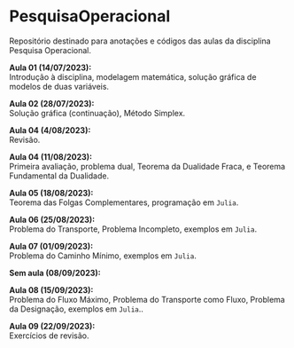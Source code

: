 # PesquisaOperacional
Repositório destinado para anotações e códigos das aulas da disciplina Pesquisa Operacional.

**Aula 01 (14/07/2023):**    
    Introdução à disciplina, modelagem matemática, solução gráfica de modelos de duas variáveis.

**Aula 02 (28/07/2023):**    
    Solução gráfica (continuação), Método Simplex.

**Aula 04 (4/08/2023):**    
    Revisão.

**Aula 04 (11/08/2023):**    
    Primeira avaliação, problema dual, Teorema da Dualidade Fraca, e Teorema Fundamental da Dualidade.

**Aula 05 (18/08/2023):**    
    Teorema das Folgas Complementares, programação em `Julia`.

**Aula 06 (25/08/2023):**    
    Problema do Transporte, Problema Incompleto, exemplos em `Julia`.

**Aula 07 (01/09/2023):**    
    Problema do Caminho Mínimo, exemplos em `Julia`.

**Sem aula (08/09/2023):**

**Aula 08 (15/09/2023):**    
    Problema do Fluxo Máximo, Problema do Transporte como Fluxo, Problema da Designação, exemplos em `Julia`..

**Aula 09 (22/09/2023):**    
    Exercícios de revisão.
